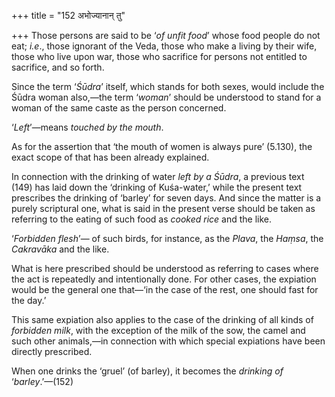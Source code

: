 +++
title = "152 अभोज्यानान् तु"

+++
Those persons are said to be ‘*of unfit food*’ whose food people do not
eat; *i.e*., those ignorant of the Veda, those who make a living by
their wife, those who live upon war, those who sacrifice for persons not
entitled to sacrifice, and so forth.

Since the term ‘*Śūdra*’ itself, which stands for both sexes, would
include the Śūdra woman also,—the term ‘*woman*’ should be understood to
stand for a woman of the same caste as the person concerned.

‘*Left*’—means *touched by the mouth*.

As for the assertion that ‘the mouth of women is always pure’ (5.130),
the exact scope of that has been already explained.

In connection with the drinking of water *left by a Śūdra*, a previous
text (149) has laid down the ‘drinking of Kuśa-water,’ while the present
text prescribes the drinking of ‘barley’ for seven days. And since the
matter is a purely scriptural one, what is said in the present verse
should be taken as referring to the eating of such food as *cooked rice*
and the like.

‘*Forbidden flesh*’— of such birds, for instance, as the *Plava*, the
*Haṃsa*, the *Cakravāka* and the like.

What is here prescribed should be understood as referring to cases where
the act is repeatedly and intentionally done. For other cases, the
expiation would be the general one that—‘in the case of the rest, one
should fast for the day.’

This same expiation also applies to the case of the drinking of all
kinds of *forbidden milk*, with the exception of the milk of the sow,
the camel and such other animals,—in connection with which special
expiations have been directly prescribed.

When one drinks the ‘gruel’ (of barley), it becomes the *drinking* *of*
‘*barley*.’—(152)


